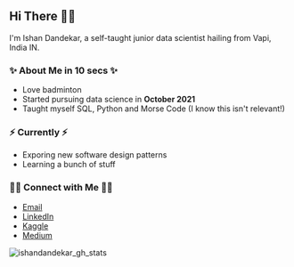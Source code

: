 ## Hi There 🙋‍♂️

I'm Ishan Dandekar, a self-taught junior data scientist hailing from Vapi, India IN.

### ✨ About Me in 10 secs ✨
- Love badminton
- Started pursuing data science in **October 2021**
- Taught myself SQL, Python and Morse Code (I know this isn't relevant!)

<!-- ### 📚 Projects 📚
- [Treasure_Hunter](https://github.com/ishandandekar/Treasure_Hunter) 💰🕵️
- [Why_Is_The_Car_Getting_Bigger](https://github.com/ishandandekar/Why_Is_The_Car_Is_Getting_Bigger) 🚗📈
- [What_Am_I_Eating](https://github.com/ishandandekar/What_Am_I_Eating) 🍕👀
- [This_Is_A_Disaster](https://github.com/ishandandekar/This_Is_A_Disaster) 🌀❓
- [Looking_Fruit](https://github.com/ishandandekar/Looking-Fruit) 🤔🍎
- [BiFrost](https://github.com/ishandandekar/Bifrost) 🚆⚡
- [Cell dent detection](https://github.com/ishandandekar/battery_cell_dent_detection) 🪫🗲 -->

### ⚡ Currently ⚡
- Exporing new software design patterns
- Learning a bunch of stuff

### 🙌🏻 Connect with Me 🙌🏻
- [Email](mailto:ishandandekar2002@gmail.com)
- [LinkedIn](https://www.linkedin.com/in/ishan-dandekar/)
- [Kaggle](https://www.kaggle.com/ishandandekar)
- [Medium](https://medium.com/@ishandandekar)


<!-- <img src="https://github-readme-stats.vercel.app/api?username=ishandandekar&show_icons=true&theme=dark" alt="ishandandekar_gh_stats" /> -->
![ishandandekar_gh_stats](https://github-readme-stats.vercel.app/api?username=ishandandekar&show_icons=true&theme=tokyonight)
<!-- ![ishandandekar_lc_stats](https://leetcard.jacoblin.cool/ishandandekar?theme=dark&font=Mako) -->
